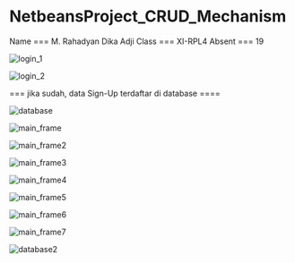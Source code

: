 # NetbeansProject_CRUD_Mechanism


Name    === M. Rahadyan Dika Adji
Class   === XI-RPL4
Absent  === 19




![login_1](https://cloud.githubusercontent.com/assets/22056194/23553431/4aa34e5a-0053-11e7-98c7-b7c889f7b84f.png)


![login_2](https://cloud.githubusercontent.com/assets/22056194/23553433/4aef3de2-0053-11e7-9834-3fc2eb7089d7.png)

=== jika sudah, data Sign-Up terdaftar di database  ====

![database](https://cloud.githubusercontent.com/assets/22056194/23553432/4aa446a2-0053-11e7-9425-af8fedf4cd51.png)

![main_frame](https://cloud.githubusercontent.com/assets/22056194/23553434/4af54ade-0053-11e7-9572-23966b6714eb.png)

![main_frame2](https://cloud.githubusercontent.com/assets/22056194/23553435/4affc5e0-0053-11e7-926d-90602d44bbd1.png)

![main_frame3](https://cloud.githubusercontent.com/assets/22056194/23553436/4b0474d2-0053-11e7-9edc-b5c047b3339f.png)

![main_frame4](https://cloud.githubusercontent.com/assets/22056194/23553437/4b3ee4e6-0053-11e7-922f-9b6a658c5dbf.png)

![main_frame5](https://cloud.githubusercontent.com/assets/22056194/23553438/4b45d51c-0053-11e7-87ce-d310c35a0c2b.png)

![main_frame6](https://cloud.githubusercontent.com/assets/22056194/23553439/4b505d52-0053-11e7-866a-ec906892c35d.png)

![main_frame7](https://cloud.githubusercontent.com/assets/22056194/23553440/4b589760-0053-11e7-855b-5bfb62b3bc3a.png)

![database2](https://cloud.githubusercontent.com/assets/22056194/23553480/809c62e4-0053-11e7-95ee-f528639d1f5f.png)

